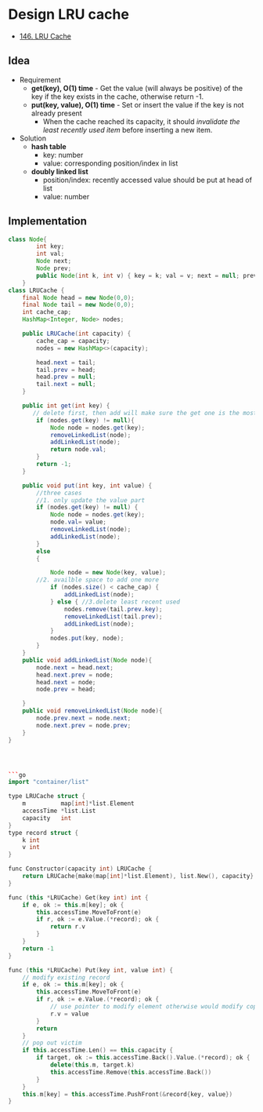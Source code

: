 # Design LRU cache

- [146. LRU Cache](https://leetcode-cn.com/problems/lru-cache/)

## Idea

- Requirement
  - **get(key), O(1) time** - Get the value (will always be positive) of the key if the key exists in the cache, otherwise return -1.
  - **put(key, value), O(1) time** - Set or insert the value if the key is not already present
    - When the cache reached its capacity, it should _invalidate the least recently used item_ before inserting a new item.
- Solution
  - **hash table**
    - key: number
    - value: corresponding position/index in list
  - **doubly linked list**
    - position/index: recently accessed value should be put at head of list
    - value: number

## Implementation

```java
class Node{
        int key;
        int val;
        Node next;
        Node prev;
        public Node(int k, int v) { key = k; val = v; next = null; prev = null; }
    }
class LRUCache {
    final Node head = new Node(0,0);
    final Node tail = new Node(0,0);
    int cache_cap;
    HashMap<Integer, Node> nodes;

    public LRUCache(int capacity) {
        cache_cap = capacity;
        nodes = new HashMap<>(capacity);

        head.next = tail;
        tail.prev = head;
        head.prev = null;
        tail.next = null;
    }

    public int get(int key) {
       // delete first, then add will make sure the get one is the most recent visited element
        if (nodes.get(key) != null){
            Node node = nodes.get(key);
            removeLinkedList(node);
            addLinkedList(node);
            return node.val;
        }
        return -1;
    }

    public void put(int key, int value) {
		//three cases
		//1. only update the value part
        if (nodes.get(key) != null) {
            Node node = nodes.get(key);
            node.val= value;
            removeLinkedList(node);
            addLinkedList(node);
	    }
        else
        {

            Node node = new Node(key, value);
		//2. availble space to add one more
            if (nodes.size() < cache_cap) {
                addLinkedList(node);
            } else { //3.delete least recent used
                nodes.remove(tail.prev.key);
                removeLinkedList(tail.prev);
                addLinkedList(node);
            }
            nodes.put(key, node);
	    }
    }
    public void addLinkedList(Node node){
        node.next = head.next;
        head.next.prev = node;
        head.next = node;
        node.prev = head;

    }
    public void removeLinkedList(Node node){
        node.prev.next = node.next;
        node.next.prev = node.prev;
    }
}
```

````cpp



```go
import "container/list"

type LRUCache struct {
	m          map[int]*list.Element
	accessTime *list.List
	capacity   int
}
type record struct {
	k int
	v int
}

func Constructor(capacity int) LRUCache {
	return LRUCache{make(map[int]*list.Element), list.New(), capacity}
}

func (this *LRUCache) Get(key int) int {
	if e, ok := this.m[key]; ok {
		this.accessTime.MoveToFront(e)
		if r, ok := e.Value.(*record); ok {
			return r.v
		}
	}
	return -1
}

func (this *LRUCache) Put(key int, value int) {
	// modify existing record
	if e, ok := this.m[key]; ok {
		this.accessTime.MoveToFront(e)
		if r, ok := e.Value.(*record); ok {
			// use pointer to modify element otherwise would modify copied element
			r.v = value
		}
		return
	}
	// pop out victim
	if this.accessTime.Len() == this.capacity {
		if target, ok := this.accessTime.Back().Value.(*record); ok {
			delete(this.m, target.k)
			this.accessTime.Remove(this.accessTime.Back())
		}
	}
	this.m[key] = this.accessTime.PushFront(&record{key, value})
}
````
